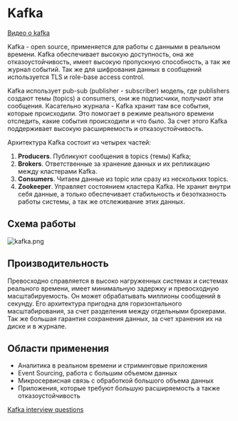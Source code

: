 # Kafka

[Видео о kafka](https://www.youtube.com/watch?v=hbseyn-CfXY)

Kafka - open source, применяется для работы с данными в реальном времени. Kafka обеспечивает высокую доступность, она же
отказоустойчивость, имеет высокую пропускную способность, а так же журнал событий. Так же для шифрования данных в
сообщений используется TLS и role-base access control.

Kafka использует pub-sub (publisher - subscriber) модель, где publishers создают темы (topics) а consumers, они же
подписчики, получают эти сообщения. Касательно журнала - Kafka хранит там все события, которые происходили. Это помогает
в режиме реального времени отследить, какие события происходили и что было. За счет этого Kafka поддерживает высокую
расширяемость и отказоустойчивость.

Архитектура Kafka состоит из четырех частей:

1. **Producers**. Публикуют сообщения в topics (темы) Kafka;
2. **Brokers**. Ответственные за хранение данных и их репликацию между кластерами Kafka.
3. **Consumers**. Читаем данные из topic или сразу из нескольких topics.
4. **Zookeeper**. Управляет состоянием кластера Kafka. Не хранит внутри себя данные, а только обеспечивает стабильность
   и безотказность работы системы, а так же отслеживание этих данных.

## Схема работы

![kafka.png](kafka.png)

## Производительность

Превосходно справляется в высоко нагруженных системах и системах реального времени, имеет минимальную задержку и
превосходную масштабируемость. Он может обрабатывать миллионы сообщений в секунду. Его архитектура пригодна для
горизонтального масштабирования, за счет разделения между отдельными брокерами. Так же большая гарантия сохранения
данных, за счет хранения их на диске и в журнале.

## Области применения

- Аналитика в реальном времени и стриминговые приложения
- Event Sourcing, работа с большим объемом данных
- Микросервисная связь с обработкой большого объема данных
- Приложения, которые требуют большую расширяемость а также отказоустойчивость

[Kafka interview questions](https://medium.com/@rathod-ajay/kafka-interview-question-for-experienced-developer-in-2024-01b95d126cdd)
